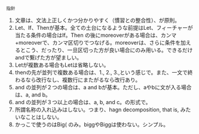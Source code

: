 ```
指針
```
1. 文章は、文法上正しくかつ分かりやすく（慣習との整合性）、が原則。
2. Let、If、Thenが基本。全ての土台になるような前提はLet、フィーチャーが当たる条件の場合はIf。Then の後にmoreoverがある場合は、カンマ+moreoverで、カンマ区切りでつなげる。moreoverは、さらに条件を加えるとこう、だったり、一旦区切った方が良い場合にのみ用いる。できるだけandで繋げた方が望ましい。
3. Letが複数ある場合もLetは省略しない。
4. thenの先が並列で複数ある場合は、1., 2., 3.,という感じで。また、一文で終わるなら改行なし、複数行にまたがるなら改行あり。
5. and の並列が２つの場合は、a and bが基本。ただし、aやbに文が入る場合は、a, and b。
6. and の並列が３つ以上の場合は、a, b, and c。の形式で。
7. 所謂名称の入れ込みはしない。つまり、hagn decomposition, that is, みたいなことはしない。
8. かっこで使うのはBig( のみ。biggやBiggは使わない。シンプル。